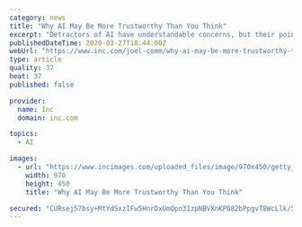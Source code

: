 ```yaml
---
category: news
title: "Why AI May Be More Trustworthy Than You Think"
excerpt: "Detractors of AI have understandable concerns, but their points have been clouded by \"Terminator\" movies and guesswork about how AI will affect human lives. Elon Musk, for example, continues to call for more regulatory oversight regarding advanced AI development. Musk's own companies are working diligently on AI development, but he and others ..."
publishedDateTime: 2020-03-27T18:44:00Z
webUrl: "https://www.inc.com/joel-comm/why-ai-may-be-more-trustworthy-than-you-think.html"
type: article
quality: 37
heat: 37
published: false

provider:
  name: Inc
  domain: inc.com

topics:
  - AI

images:
  - url: "https://www.incimages.com/uploaded_files/image/970x450/getty_917581126_415163.jpg"
    width: 970
    height: 450
    title: "Why AI May Be More Trustworthy Than You Think"

secured: "CURsej57bsy+MtYdSxzIFw5HnrDxUmQpn31zpNBVXnKP082bPpgvT8WcLlk/5SsmBrAYx2HXV2oI7FWK+Vh+CEtyMe541fQgCOtSBOGMhiLdH3/4ol6OI2vVs9AupyHceJLLTi/S3gu061WC4Mq2Fgc+P9q6tIfS+NOWTQV2AW8ax+3NWJGkstjy0ATywG9v7x7mEo7STOQ4p5+0TrxLAoABaFXjCsA1ogZ4pAPGK07VZKz7pCOjFwLrAKJ7Dq3PGEnHTkDt1QY290X7MwTLWA5qwlqJR1pJyhRa/IqBOz93nmaG5lQolq1BXZth65j9;KUeP4p9G5P3j4Yc2V4T7Ag=="
---
```


